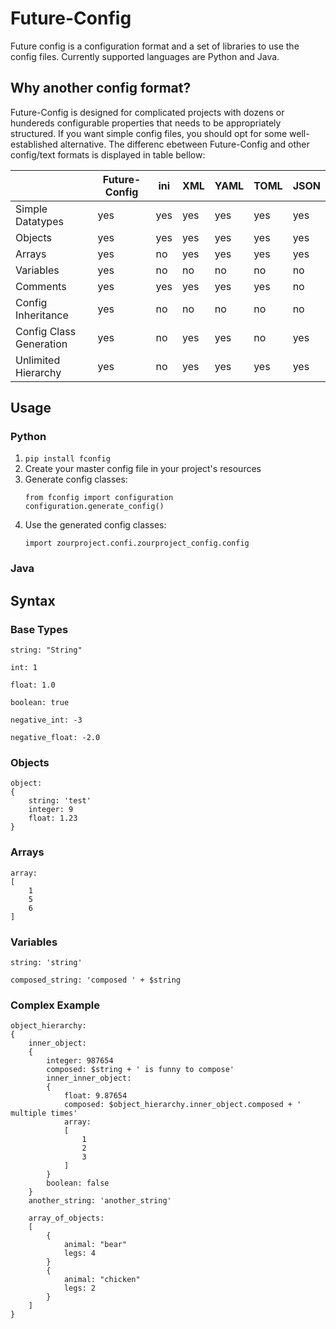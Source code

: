 # Future-Config
Future config is a configuration format and a set of libraries to use the config files.
Currently supported languages are Python and Java.

## Why another config format?
Future-Config is designed for complicated projects with dozens or hundereds configurable properties that needs to be appropriately structured. 
If you want simple config files, you should opt for some well-established alternative.
The differenc ebetween Future-Config and other config/text formats is displayed in table bellow:

|                         | Future-Config | ini | XML | YAML | TOML | JSON |
|-------------------------|---------------|-----|-----|------|------|------|
| Simple Datatypes        | yes           | yes | yes | yes  | yes  | yes  |
| Objects                 | yes           | yes | yes | yes  | yes  | yes  |
| Arrays                  | yes           | no  | yes | yes  | yes  | yes  |
| Variables               | yes           | no  | no  | no   | no   | no   |
| Comments                | yes           | yes | yes | yes  | yes  | no   |
| Config Inheritance      | yes           | no  | no  | no   | no   | no   |
| Config Class Generation | yes           | no  | yes | yes  | no   | yes  |
| Unlimited Hierarchy     | yes           | no  | yes | yes  | yes  | yes  |

## Usage

### Python

1. `pip install fconfig`
2. Create your master config file in your project's resources
3. Generate config classes:
    ```
	from fconfig import configuration
	configuration.generate_config()
	```
4. Use the generated config classes:
	```
	import zourproject.confi.zourproject_config.config
	```


### Java

## Syntax

### Base Types

```
string: "String"

int: 1

float: 1.0

boolean: true

negative_int: -3

negative_float: -2.0
```

### Objects
```
object:
{
	string: 'test'
	integer: 9
	float: 1.23
}
```

### Arrays
```
array:
[
	1
	5
	6
]
```

### Variables
```
string: 'string'

composed_string: 'composed ' + $string
```

### Complex Example
```
object_hierarchy:
{
	inner_object:
	{
		integer: 987654
		composed: $string + ' is funny to compose'
		inner_inner_object:
		{
			float: 9.87654
			composed: $object_hierarchy.inner_object.composed + ' multiple times'
			array:
			[
				1
				2
				3
			]
		}
		boolean: false
	}
	another_string: 'another_string'

	array_of_objects:
	[
		{
			animal: "bear"
			legs: 4
		}
		{
			animal: "chicken"
			legs: 2
		}
	]
}
```
